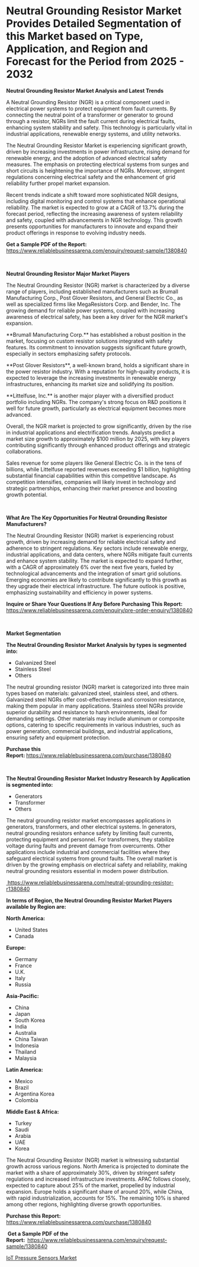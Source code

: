 <p><h1>Neutral Grounding Resistor Market Provides Detailed Segmentation of this Market based on Type, Application, and Region and Forecast for the Period from 2025 - 2032</h1></p><p><strong>Neutral Grounding Resistor Market Analysis and Latest Trends</strong></p>
<p><p>A Neutral Grounding Resistor (NGR) is a critical component used in electrical power systems to protect equipment from fault currents. By connecting the neutral point of a transformer or generator to ground through a resistor, NGRs limit the fault current during electrical faults, enhancing system stability and safety. This technology is particularly vital in industrial applications, renewable energy systems, and utility networks.</p><p>The Neutral Grounding Resistor Market is experiencing significant growth, driven by increasing investments in power infrastructure, rising demand for renewable energy, and the adoption of advanced electrical safety measures. The emphasis on protecting electrical systems from surges and short circuits is heightening the importance of NGRs. Moreover, stringent regulations concerning electrical safety and the enhancement of grid reliability further propel market expansion.</p><p>Recent trends indicate a shift toward more sophisticated NGR designs, including digital monitoring and control systems that enhance operational reliability. The market is expected to grow at a CAGR of 13.7% during the forecast period, reflecting the increasing awareness of system reliability and safety, coupled with advancements in NGR technology. This growth presents opportunities for manufacturers to innovate and expand their product offerings in response to evolving industry needs.</p></p>
<p><strong>Get a Sample PDF of the Report:&nbsp;</strong> <a href="https://www.reliablebusinessarena.com/enquiry/request-sample/1380840?utm_campaign=3294&utm_medium=2&utm_source=Github&utm_content=ia&utm_term=06042025&utm_id=neutral-grounding-resistor">https://www.reliablebusinessarena.com/enquiry/request-sample/1380840</a></p>
<p>&nbsp;</p>
<p><strong>Neutral Grounding Resistor Major Market Players</strong></p>
<p><p>The Neutral Grounding Resistor (NGR) market is characterized by a diverse range of players, including established manufacturers such as Brumall Manufacturing Corp., Post Glover Resistors, and General Electric Co., as well as specialized firms like MegaResistors Corp. and Bender, Inc. The growing demand for reliable power systems, coupled with increasing awareness of electrical safety, has been a key driver for the NGR market's expansion.</p><p>**Brumall Manufacturing Corp.** has established a robust position in the market, focusing on custom resistor solutions integrated with safety features. Its commitment to innovation suggests significant future growth, especially in sectors emphasizing safety protocols.</p><p>**Post Glover Resistors**, a well-known brand, holds a significant share in the power resistor industry. With a reputation for high-quality products, it is expected to leverage the increasing investments in renewable energy infrastructures, enhancing its market size and solidifying its position.</p><p>**Littelfuse, Inc.** is another major player with a diversified product portfolio including NGRs. The company's strong focus on R&D positions it well for future growth, particularly as electrical equipment becomes more advanced.</p><p>Overall, the NGR market is projected to grow significantly, driven by the rise in industrial applications and electrification trends. Analysts predict a market size growth to approximately $100 million by 2025, with key players contributing significantly through enhanced product offerings and strategic collaborations.</p><p>Sales revenue for some players like General Electric Co. is in the tens of billions, while Littelfuse reported revenues exceeding $1 billion, highlighting substantial financial capabilities within this competitive landscape. As competition intensifies, companies will likely invest in technology and strategic partnerships, enhancing their market presence and boosting growth potential.</p></p>
<p>&nbsp;</p>
<p><strong>What Are The Key Opportunities For Neutral Grounding Resistor Manufacturers?</strong></p>
<p><p>The Neutral Grounding Resistor (NGR) market is experiencing robust growth, driven by increasing demand for reliable electrical safety and adherence to stringent regulations. Key sectors include renewable energy, industrial applications, and data centers, where NGRs mitigate fault currents and enhance system stability. The market is expected to expand further, with a CAGR of approximately 6% over the next five years, fueled by technological advancements and the integration of smart grid solutions. Emerging economies are likely to contribute significantly to this growth as they upgrade their electrical infrastructure. The future outlook is positive, emphasizing sustainability and efficiency in power systems.</p></p>
<p><strong>Inquire or Share Your Questions If Any Before Purchasing This Report:</strong> <a href="https://www.reliablebusinessarena.com/enquiry/pre-order-enquiry/1380840?utm_campaign=3294&utm_medium=2&utm_source=Github&utm_content=ia&utm_term=06042025&utm_id=neutral-grounding-resistor">https://www.reliablebusinessarena.com/enquiry/pre-order-enquiry/1380840</a></p>
<p>&nbsp;</p>
<p><strong>Market Segmentation</strong></p>
<p><strong>The Neutral Grounding Resistor Market Analysis by types is segmented into:</strong></p>
<p><ul><li>Galvanized Steel</li><li>Stainless Steel</li><li>Others</li></ul></p>
<p><p>The neutral grounding resistor (NGR) market is categorized into three main types based on materials: galvanized steel, stainless steel, and others. Galvanized steel NGRs offer cost-effectiveness and corrosion resistance, making them popular in many applications. Stainless steel NGRs provide superior durability and resistance to harsh environments, ideal for demanding settings. Other materials may include aluminum or composite options, catering to specific requirements in various industries, such as power generation, commercial buildings, and industrial applications, ensuring safety and equipment protection.</p></p>
<p><strong>Purchase this Report:&nbsp;</strong><a href="https://www.reliablebusinessarena.com/purchase/1380840?utm_campaign=3294&utm_medium=2&utm_source=Github&utm_content=ia&utm_term=06042025&utm_id=neutral-grounding-resistor">https://www.reliablebusinessarena.com/purchase/1380840</a></p>
<p>&nbsp;</p>
<p><strong>The Neutral Grounding Resistor Market Industry Research by Application is segmented into:</strong></p>
<p><ul><li>Generators</li><li>Transformer</li><li>Others</li></ul></p>
<p><p>The neutral grounding resistor market encompasses applications in generators, transformers, and other electrical systems. In generators, neutral grounding resistors enhance safety by limiting fault currents, protecting equipment and personnel. For transformers, they stabilize voltage during faults and prevent damage from overcurrents. Other applications include industrial and commercial facilities where they safeguard electrical systems from ground faults. The overall market is driven by the growing emphasis on electrical safety and reliability, making neutral grounding resistors essential in modern power distribution.</p></p>
<p><a href="https://www.reliablebusinessarena.com/neutral-grounding-resistor-r1380840?utm_campaign=3294&utm_medium=2&utm_source=Github&utm_content=ia&utm_term=06042025&utm_id=neutral-grounding-resistor">&nbsp;https://www.reliablebusinessarena.com/neutral-grounding-resistor-r1380840</a></p>
<p><strong>In terms of Region, the Neutral Grounding Resistor Market Players available by Region are:</strong></p>
<p>
    <p> <strong> North America: </strong>
        <ul>
            <li>United States</li>
            <li>Canada</li>
        </ul>
        </p> 
    <p> <strong> Europe: </strong>
        <ul>
            <li>Germany</li>
            <li>France</li>
            <li>U.K.</li>
            <li>Italy</li>
            <li>Russia</li>
        </ul>
        </p> 
    <p> <strong> Asia-Pacific: </strong>
        <ul>
            <li>China</li>
            <li>Japan</li>
            <li>South Korea</li>
            <li>India</li>
            <li>Australia</li>
            <li>China Taiwan</li>
            <li>Indonesia</li>
            <li>Thailand</li>
            <li>Malaysia</li>
        </ul>
        </p> 
    <p> <strong> Latin America: </strong>
        <ul>
            <li>Mexico</li>
            <li>Brazil</li>
            <li>Argentina Korea</li>
            <li>Colombia</li>
        </ul>
        </p> 
    <p> <strong> Middle East & Africa: </strong>
        <ul>
            <li>Turkey</li>
            <li>Saudi</li>
            <li>Arabia</li>
            <li>UAE</li>
            <li>Korea</li>
        </ul>
    </p>
    </p>
<p><p>The Neutral Grounding Resistor (NGR) market is witnessing substantial growth across various regions. North America is projected to dominate the market with a share of approximately 30%, driven by stringent safety regulations and increased infrastructure investments. APAC follows closely, expected to capture about 25% of the market, propelled by industrial expansion. Europe holds a significant share of around 20%, while China, with rapid industrialization, accounts for 15%. The remaining 10% is shared among other regions, highlighting diverse growth opportunities.</p></p>
<p><strong>Purchase this Report: </strong><a href="https://www.reliablebusinessarena.com/purchase/1380840?utm_campaign=3294&utm_medium=2&utm_source=Github&utm_content=ia&utm_term=06042025&utm_id=neutral-grounding-resistor">https://www.reliablebusinessarena.com/purchase/1380840</a></p>
<p>&nbsp;<strong>Get a Sample PDF of the Report:&nbsp;&nbsp;</strong><a href="https://www.reliablebusinessarena.com/enquiry/request-sample/1380840?utm_campaign=3294&utm_medium=2&utm_source=Github&utm_content=ia&utm_term=06042025&utm_id=neutral-grounding-resistor">https://www.reliablebusinessarena.com/enquiry/request-sample/1380840</a></p>
<p><strong></strong></p>
<p><p><a href="https://github.com/usraceby/Market-Research-Report-List-1/blob/main/iot-pressure-sensors-market.md?utm_campaign=3294&utm_medium=2&utm_source=Github&utm_content=ia&utm_term=06042025&utm_id=neutral-grounding-resistor">IoT Pressure Sensors Market</a></p></p>